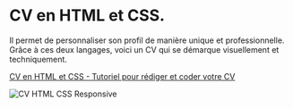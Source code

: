 # CV en HTML et CSS.
Il permet de personnaliser son profil de manière unique et professionnelle. 
Grâce à ces deux langages, voici un CV qui se démarque visuellement et techniquement. 

[CV en HTML et CSS - Tutoriel pour rédiger et coder votre CV](https://blog.crea-troyes.fr/3485/cv-en-html-et-css-tutoriel-pour-rediger-et-coder-votre-cv/)

![CV HTML CSS Responsive](https://blog.crea-troyes.fr/wp-content/uploads/2024/06/cv.jpg.webp)
